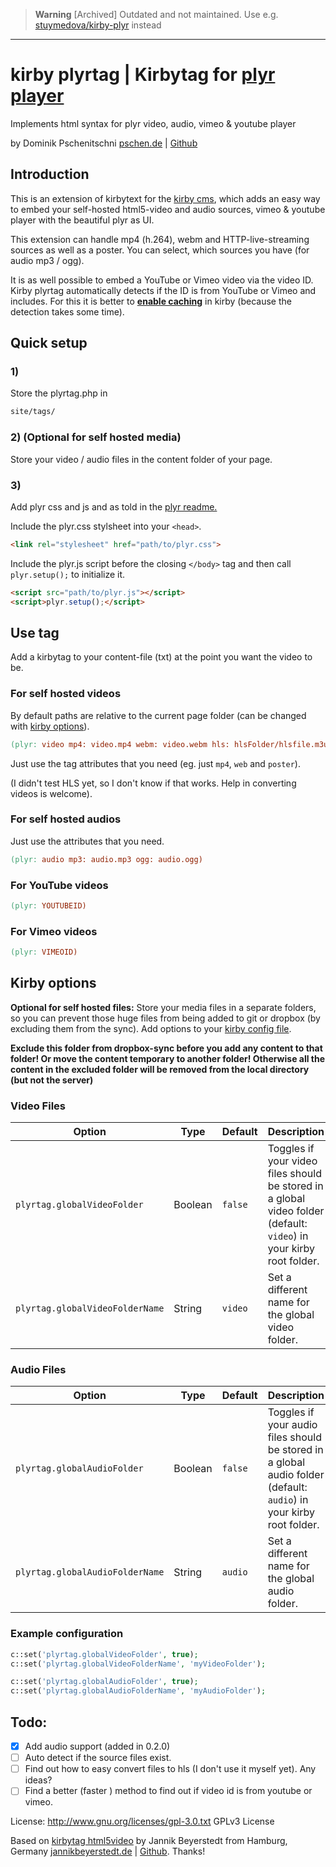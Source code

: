 > **Warning**
> [Archived] Outdated and not maintained. Use e.g. [stuymedova/kirby-plyr](https://github.com/stuymedova/kirby-plyr) instead

------

# kirby plyrtag | Kirbytag for [plyr player](https://github.com/Selz/plyr)
Implements html syntax for plyr video, audio, vimeo & youtube player

by Dominik Pschenitschni
[pschen.de](http://pschen.de) | [Github](https://github.com/dpschen)

## Introduction

This is an extension of kirbytext for the [kirby cms](getkirby.com), which adds an easy way to embed your self-hosted html5-video and audio sources, vimeo & youtube player with the beautiful plyr as UI.

This extension can handle mp4 (h.264), webm and HTTP-live-streaming sources as well as a poster. You can select, which sources you have (for audio mp3 / ogg).

It is as well possible to embed a YouTube or Vimeo video via the video ID. Kirby plyrtag automatically detects if the ID is from YouTube or Vimeo and includes. For this it is better to [**enable caching**](https://getkirby.com/docs/developer-guide/advanced/caching) in kirby (because the detection takes some time).

## Quick setup

### 1)
Store the plyrtag.php in
```html
site/tags/
```

### 2) (Optional for self hosted media)
Store your video / audio files in the content folder of your page.

### 3)
Add plyr css and js and as told in the [plyr readme.](https://github.com/Selz/plyr/blob/master/readme.md)

Include the plyr.css stylsheet into your `<head>`.

```html
<link rel="stylesheet" href="path/to/plyr.css">
```

Include the plyr.js script before the closing ```</body>``` tag and then call ```plyr.setup();``` to initialize it.

```html
<script src="path/to/plyr.js"></script>
<script>plyr.setup();</script>
```

## Use tag
Add a kirbytag to your content-file (txt) at the point you want the video to be.

### For self hosted videos

By default paths are relative to the current page folder (can be changed with [kirby options](#kirby_options)).

```mk
(plyr: video mp4: video.mp4 webm: video.webm hls: hlsFolder/hlsfile.m3u8 poster: poster.jpg)
```

Just use the tag attributes that you need (eg. just ```mp4```, ```web``` and ```poster```).

(I didn't test HLS yet, so I don't know if that works. Help in converting videos is welcome).

### For self hosted audios

Just use the attributes that you need.

```mk
(plyr: audio mp3: audio.mp3 ogg: audio.ogg)
```

### For YouTube videos

```mk
(plyr: YOUTUBEID)
```

### For Vimeo videos

```mk
(plyr: VIMEOID)
```

## Kirby options<a name="kirby_options"></a>

**Optional for self hosted files:** Store your media files in a separate folders, so you can prevent those huge files from being added to git or dropbox (by excluding them from the sync). Add options to your [kirby config file](https://getkirby.com/docs/developer-guide/configuration/options).

**Exclude this folder from dropbox-sync before you add any content to that folder! Or move the content temporary to another folder! Otherwise all the content in the excluded folder will be removed from the local directory (but not the server)**

### Video Files

<table class="table" width="100%" id="fullscreen-options">
  <thead>
    <tr>
      <th width="30%">Option</th>
      <th width="10%">Type</th>
      <th width="10%">Default</th>
      <th width="50%">Description</th>
    </tr>
  </thead>
  <tbody>
    <tr>
      <td><code>plyrtag.globalVideoFolder</code></td>
      <td>Boolean</td>
      <td><code>false</code></td>
      <td>Toggles if your video files should be stored in a global video folder (default: <code>video</code>) in your kirby root folder.</td>
    </tr>
    <tr>
      <td><code>plyrtag.globalVideoFolderName</code></td>
      <td>String</td>
      <td><code>video</code></td>
      <td>Set a different name for the global video folder.</td>
    </tr>
  </tbody>
</table>

### Audio Files

<table class="table" width="100%" id="fullscreen-options">
  <thead>
    <tr>
      <th width="30%">Option</th>
      <th width="10%">Type</th>
      <th width="10%">Default</th>
      <th width="50%">Description</th>
    </tr>
  </thead>
  <tbody>
    <tr>
      <td><code>plyrtag.globalAudioFolder</code></td>
      <td>Boolean</td>
      <td><code>false</code></td>
      <td>Toggles if your audio files should be stored in a global audio folder (default: <code>audio</code>) in your kirby root folder.</td>
    </tr>
    <tr>
      <td><code>plyrtag.globalAudioFolderName</code></td>
      <td>String</td>
      <td><code>audio</code></td>
      <td>Set a different name for the global audio folder.</td>
    </tr>
  </tbody>
</table>

### Example configuration

```php
c::set('plyrtag.globalVideoFolder', true);
c::set('plyrtag.globalVideoFolderName', 'myVideoFolder');

c::set('plyrtag.globalAudioFolder', true);
c::set('plyrtag.globalAudioFolderName', 'myAudioFolder');
```

## Todo:
- [x] Add audio support (added in 0.2.0)
- [ ] Auto detect if the source files exist.
- [ ] Find out how to easy convert files to hls (I don't use it myself yet). Any ideas?
- [ ] Find a better (faster ) method to find out if video id is from youtube or vimeo.

License: http://www.gnu.org/licenses/gpl-3.0.txt GPLv3 License

Based on [kirbytag html5video](https://github.com/jbeyerstedt/kirby-kirbytag-html5video) by Jannik Beyerstedt from Hamburg, Germany
[jannikbeyerstedt.de](http://jannikbeyerstedt.de) | [Github](https://github.com/jbeyerstedt).
Thanks!
